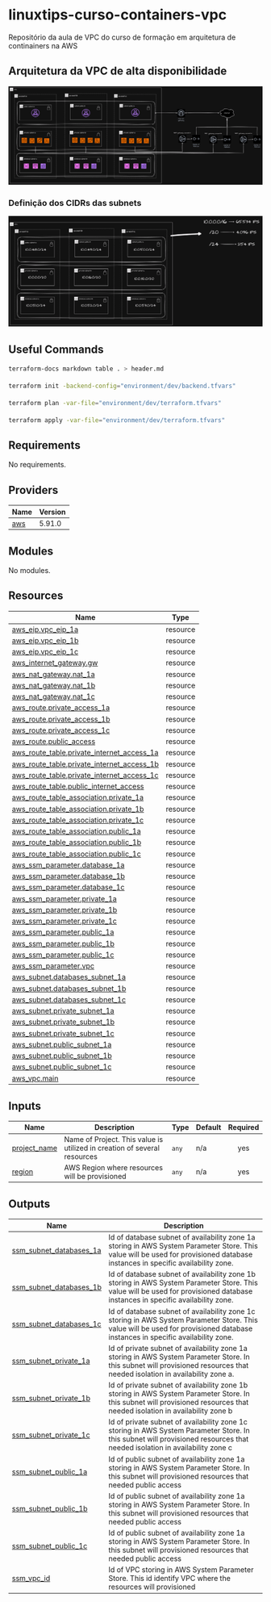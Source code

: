 # linuxtips-curso-containers-vpc
Repositório da aula de VPC do curso de formação em arquitetura de continainers na AWS

## Arquitetura da VPC de alta disponibilidade

![](./docs/Linuxtips-Containers-AWS-VPC%20Uso.drawio.png)

### Definição dos CIDRs das subnets

![](./docs/Linuxtips-Containers-AWS-VPC%20-%20Planejamento.drawio.png)

## Useful Commands

```bash
terraform-docs markdown table . > header.md

terraform init -backend-config="environment/dev/backend.tfvars"

terraform plan -var-file="environment/dev/terraform.tfvars"

terraform apply -var-file="environment/dev/terraform.tfvars"
```

## Requirements

No requirements.

## Providers

| Name | Version |
|------|---------|
| <a name="provider_aws"></a> [aws](#provider\_aws) | 5.91.0 |

## Modules

No modules.

## Resources

| Name | Type |
|------|------|
| [aws_eip.vpc_eip_1a](https://registry.terraform.io/providers/hashicorp/aws/latest/docs/resources/eip) | resource |
| [aws_eip.vpc_eip_1b](https://registry.terraform.io/providers/hashicorp/aws/latest/docs/resources/eip) | resource |
| [aws_eip.vpc_eip_1c](https://registry.terraform.io/providers/hashicorp/aws/latest/docs/resources/eip) | resource |
| [aws_internet_gateway.gw](https://registry.terraform.io/providers/hashicorp/aws/latest/docs/resources/internet_gateway) | resource |
| [aws_nat_gateway.nat_1a](https://registry.terraform.io/providers/hashicorp/aws/latest/docs/resources/nat_gateway) | resource |
| [aws_nat_gateway.nat_1b](https://registry.terraform.io/providers/hashicorp/aws/latest/docs/resources/nat_gateway) | resource |
| [aws_nat_gateway.nat_1c](https://registry.terraform.io/providers/hashicorp/aws/latest/docs/resources/nat_gateway) | resource |
| [aws_route.private_access_1a](https://registry.terraform.io/providers/hashicorp/aws/latest/docs/resources/route) | resource |
| [aws_route.private_access_1b](https://registry.terraform.io/providers/hashicorp/aws/latest/docs/resources/route) | resource |
| [aws_route.private_access_1c](https://registry.terraform.io/providers/hashicorp/aws/latest/docs/resources/route) | resource |
| [aws_route.public_access](https://registry.terraform.io/providers/hashicorp/aws/latest/docs/resources/route) | resource |
| [aws_route_table.private_internet_access_1a](https://registry.terraform.io/providers/hashicorp/aws/latest/docs/resources/route_table) | resource |
| [aws_route_table.private_internet_access_1b](https://registry.terraform.io/providers/hashicorp/aws/latest/docs/resources/route_table) | resource |
| [aws_route_table.private_internet_access_1c](https://registry.terraform.io/providers/hashicorp/aws/latest/docs/resources/route_table) | resource |
| [aws_route_table.public_internet_access](https://registry.terraform.io/providers/hashicorp/aws/latest/docs/resources/route_table) | resource |
| [aws_route_table_association.private_1a](https://registry.terraform.io/providers/hashicorp/aws/latest/docs/resources/route_table_association) | resource |
| [aws_route_table_association.private_1b](https://registry.terraform.io/providers/hashicorp/aws/latest/docs/resources/route_table_association) | resource |
| [aws_route_table_association.private_1c](https://registry.terraform.io/providers/hashicorp/aws/latest/docs/resources/route_table_association) | resource |
| [aws_route_table_association.public_1a](https://registry.terraform.io/providers/hashicorp/aws/latest/docs/resources/route_table_association) | resource |
| [aws_route_table_association.public_1b](https://registry.terraform.io/providers/hashicorp/aws/latest/docs/resources/route_table_association) | resource |
| [aws_route_table_association.public_1c](https://registry.terraform.io/providers/hashicorp/aws/latest/docs/resources/route_table_association) | resource |
| [aws_ssm_parameter.database_1a](https://registry.terraform.io/providers/hashicorp/aws/latest/docs/resources/ssm_parameter) | resource |
| [aws_ssm_parameter.database_1b](https://registry.terraform.io/providers/hashicorp/aws/latest/docs/resources/ssm_parameter) | resource |
| [aws_ssm_parameter.database_1c](https://registry.terraform.io/providers/hashicorp/aws/latest/docs/resources/ssm_parameter) | resource |
| [aws_ssm_parameter.private_1a](https://registry.terraform.io/providers/hashicorp/aws/latest/docs/resources/ssm_parameter) | resource |
| [aws_ssm_parameter.private_1b](https://registry.terraform.io/providers/hashicorp/aws/latest/docs/resources/ssm_parameter) | resource |
| [aws_ssm_parameter.private_1c](https://registry.terraform.io/providers/hashicorp/aws/latest/docs/resources/ssm_parameter) | resource |
| [aws_ssm_parameter.public_1a](https://registry.terraform.io/providers/hashicorp/aws/latest/docs/resources/ssm_parameter) | resource |
| [aws_ssm_parameter.public_1b](https://registry.terraform.io/providers/hashicorp/aws/latest/docs/resources/ssm_parameter) | resource |
| [aws_ssm_parameter.public_1c](https://registry.terraform.io/providers/hashicorp/aws/latest/docs/resources/ssm_parameter) | resource |
| [aws_ssm_parameter.vpc](https://registry.terraform.io/providers/hashicorp/aws/latest/docs/resources/ssm_parameter) | resource |
| [aws_subnet.databases_subnet_1a](https://registry.terraform.io/providers/hashicorp/aws/latest/docs/resources/subnet) | resource |
| [aws_subnet.databases_subnet_1b](https://registry.terraform.io/providers/hashicorp/aws/latest/docs/resources/subnet) | resource |
| [aws_subnet.databases_subnet_1c](https://registry.terraform.io/providers/hashicorp/aws/latest/docs/resources/subnet) | resource |
| [aws_subnet.private_subnet_1a](https://registry.terraform.io/providers/hashicorp/aws/latest/docs/resources/subnet) | resource |
| [aws_subnet.private_subnet_1b](https://registry.terraform.io/providers/hashicorp/aws/latest/docs/resources/subnet) | resource |
| [aws_subnet.private_subnet_1c](https://registry.terraform.io/providers/hashicorp/aws/latest/docs/resources/subnet) | resource |
| [aws_subnet.public_subnet_1a](https://registry.terraform.io/providers/hashicorp/aws/latest/docs/resources/subnet) | resource |
| [aws_subnet.public_subnet_1b](https://registry.terraform.io/providers/hashicorp/aws/latest/docs/resources/subnet) | resource |
| [aws_subnet.public_subnet_1c](https://registry.terraform.io/providers/hashicorp/aws/latest/docs/resources/subnet) | resource |
| [aws_vpc.main](https://registry.terraform.io/providers/hashicorp/aws/latest/docs/resources/vpc) | resource |

## Inputs

| Name | Description | Type | Default | Required |
|------|-------------|------|---------|:--------:|
| <a name="input_project_name"></a> [project\_name](#input\_project\_name) | Name of Project. This value is utilized in creation of several resources | `any` | n/a | yes |
| <a name="input_region"></a> [region](#input\_region) | AWS Region where resources will be provisioned | `any` | n/a | yes |

## Outputs

| Name | Description |
|------|-------------|
| <a name="output_ssm_subnet_databases_1a"></a> [ssm\_subnet\_databases\_1a](#output\_ssm\_subnet\_databases\_1a) | Id of database subnet of availability zone 1a storing in AWS System Parameter Store. This value will be used for provisioned database instances in specific availability zone. |
| <a name="output_ssm_subnet_databases_1b"></a> [ssm\_subnet\_databases\_1b](#output\_ssm\_subnet\_databases\_1b) | Id of database subnet of availability zone 1b storing in AWS System Parameter Store. This value will be used for provisioned database instances in specific availability zone. |
| <a name="output_ssm_subnet_databases_1c"></a> [ssm\_subnet\_databases\_1c](#output\_ssm\_subnet\_databases\_1c) | Id of database subnet of availability zone 1c storing in AWS System Parameter Store. This value will be used for provisioned database instances in specific availability zone. |
| <a name="output_ssm_subnet_private_1a"></a> [ssm\_subnet\_private\_1a](#output\_ssm\_subnet\_private\_1a) | Id of private subnet of availability zone 1a storing in AWS System Parameter Store. In this subnet will provisioned resources that needed isolation in availability zone a. |
| <a name="output_ssm_subnet_private_1b"></a> [ssm\_subnet\_private\_1b](#output\_ssm\_subnet\_private\_1b) | Id of private subnet of availability zone 1b storing in AWS System Parameter Store. In  this subnet will provisioned resources that needed isolation in availability zone b |
| <a name="output_ssm_subnet_private_1c"></a> [ssm\_subnet\_private\_1c](#output\_ssm\_subnet\_private\_1c) | Id of private subnet of availability zone 1c storing in AWS System Parameter Store. In  this subnet will provisioned resources that needed isolation in availability zone c |
| <a name="output_ssm_subnet_public_1a"></a> [ssm\_subnet\_public\_1a](#output\_ssm\_subnet\_public\_1a) | Id of public subnet of availability zone 1a storing in AWS System Parameter Store. In  this subnet will provisioned resources that needed public access |
| <a name="output_ssm_subnet_public_1b"></a> [ssm\_subnet\_public\_1b](#output\_ssm\_subnet\_public\_1b) | Id of public subnet of availability zone 1a storing in AWS System Parameter Store. In  this subnet will provisioned resources that needed public access |
| <a name="output_ssm_subnet_public_1c"></a> [ssm\_subnet\_public\_1c](#output\_ssm\_subnet\_public\_1c) | Id of public subnet of availability zone 1a storing in AWS System Parameter Store. In  this subnet will provisioned resources that needed public access |
| <a name="output_ssm_vpc_id"></a> [ssm\_vpc\_id](#output\_ssm\_vpc\_id) | Id of VPC storing in AWS System Parameter Store. This id identify VPC where the resources will provisioned |
